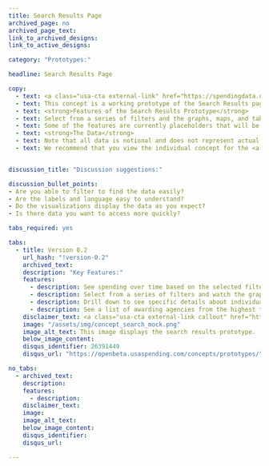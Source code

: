 ```yaml
---
title: Search Results Page
archived_page: no
archived_page_text:
link_to_archived_designs:
link_to_active_designs:

category: "Prototypes:"

headline: Search Results Page

copy:
  - text: <a class="usa-cta external-link" href="https://spendingdata.us/#/search/" target="_blank">Access the Prototype</a>
  - text: This concept is a working prototype of the Search Results page. The DATA Act team is publishing this minimum viable product to give the public the opportunity to provide feedback on the design of the future USAspending.gov site.
  - text: <strong>Features of the Search Results Prototype</strong>
  - text: Select from a series of filters and the graphs, maps, and tables adjust to reflect the results from the selected filters. Drill down to details on specific contracts and grants.
  - text: Some of the features are currently placeholders that will be implemented at a later date as the team develops the future USAspending.gov platform.
  - text: <strong>The Data</strong>
  - text: Note that all data is notional and does not represent actual spending data. Currently, the data includes a subset of awards data and a subset of financial data from select DATA Act Broker submissions.
  - text: We recommend that you view the individual concept for the <a class="usa-cta" href="../search-results">search results page</a>, to better understand the intended functionality.


discussion_title: "Discussion suggestions:"

discussion_bullet_points:
- Are you able to filter to find the data easily?
- Are the labels and language easy to understand?
- Do the visualizations display the data as you expect?
- Is there data you want to access more quickly?

tabs_required: yes

tabs:
  - title: Version 0.2
    url_hash: "!version-0.2"
    archived_text:  
    description: "Key Features:"
    features:
      - description: See spending over time based on the selected filters.
      - description: Select from a series of filters and watch the graphs, maps, and tables automatically adjust to reflect the results.
      - description: Drill down to see specific details about individual contracts and grants.  
      - description: See a list of awarding agencies from the highest to the lowest based on the filters.
    disclaimer_text: <a class="usa-cta external-link callout" href="https://spendingdata.us/#/search" target="_blank">View the interactive prototype</a>
    image: "/assets/img/concept_search_mock.png"
    image_alt_text: This image displays the search results prototype.
    below_image_content:
    disqus_identifier: 26391449
    disqus_url: "https://openbeta.usaspending.com/concepts/prototypes/"

no_tabs:
  - archived_text:
    description:
    features:
      - description:
    disclaimer_text:
    image:
    image_alt_text:
    below_image_content:
    disqus_identifier:
    disqus_url:

---
```

